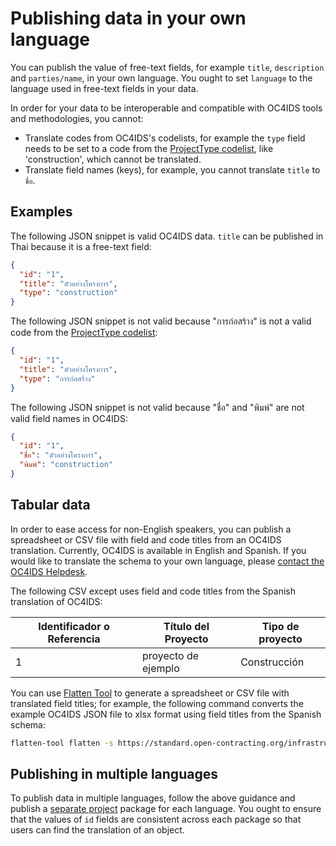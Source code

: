 # Publishing data in your own language

You can publish the value of free-text fields, for example `title`, `description` and `parties/name`, in your own language. You ought to set `language` to the language used in free-text fields in your data.

In order for your data to be interoperable and compatible with OC4IDS tools and methodologies, you cannot:

* Translate codes from OC4IDS's codelists, for example the `type` field needs to be set to a code from the [ProjectType codelist](../reference/codelists.md#projecttype), like 'construction', which cannot be translated.
* Translate field names (keys), for example, you cannot translate `title` to `ชื่อ`.

## Examples

The following JSON snippet is valid OC4IDS data. `title` can be published in Thai because it is a free-text field:

```json
{
  "id": "1",
  "title": "ตัวอย่างโครงการ",
  "type": "construction"
}
```

The following JSON snippet is not valid because "การก่อสร้าง" is not a valid code from the [ProjectType codelist](../reference/codelists.md#projecttype):

```json
{
  "id": "1",
  "title": "ตัวอย่างโครงการ",
  "type": "การก่อสร้าง"
}
```

The following JSON snippet is not valid because "ชื่อ" and "พิมพ์" are not valid field names in OC4IDS:

```json
{
  "id": "1",
  "ชื่อ": "ตัวอย่างโครงการ",
  "พิมพ์": "construction"
}
```

## Tabular data

In order to ease access for non-English speakers, you can publish a spreadsheet or CSV file with field and code titles from an OC4IDS translation. Currently, OC4IDS is available in English and Spanish. If you would like to translate the schema to your own language, please [contact the OC4IDS Helpdesk](mailto:data@open-contracting.org).

The following CSV except uses field and code titles from the Spanish translation of OC4IDS:

| Identificador o Referencia | Título del Proyecto | Tipo de proyecto |
| -------------------------- | ------------------- | ---------------- |
| 1                          | proyecto de ejemplo | Construcción     |

You can use [Flatten Tool](https://flatten-tool.readthedocs.io/en/latest/) to generate a spreadsheet or CSV file with translated field titles; for example, the following command converts the example OC4IDS JSON file to xlsx format using field titles from the Spanish schema:

```bash
flatten-tool flatten -s https://standard.open-contracting.org/infrastructure/0.9/es/_downloads/f53c05d8f3cfd5c65a3b33cdf80c5079/project-schema.json -f xlsx --use-titles --root-id=id --root-list-path=projects example.json
```

## Publishing in multiple languages

To publish data in multiple languages, follow the above guidance and publish a [separate project](../../reference/package.md) package for each language. You ought to ensure that the values of `id` fields are consistent across each package so that users can find the translation of an object.

